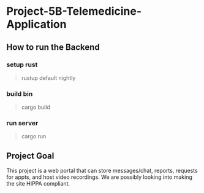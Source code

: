 # Project-5B-Telemedicine-Application

## How to run the Backend

### setup rust
> rustup default nightly

### build bin
> cargo build

### run server
> cargo run

## Project Goal
This project is a web portal that can store messages/chat, reports, requests for appts, and host video recordings. We are possibly looking into making the site HIPPA compliant.
